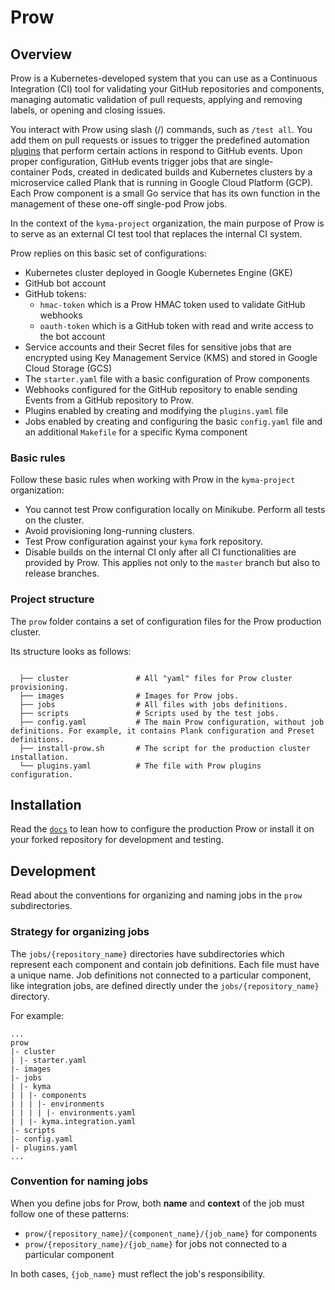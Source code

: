 # Prow

## Overview

Prow is a Kubernetes-developed system that you can use as a Continuous Integration (CI) tool for validating your GitHub repositories and components, managing automatic validation of pull requests, applying and removing labels, or opening and closing issues.

You interact with Prow using slash (/) commands, such as `/test all`. You add them on pull requests or issues to trigger the predefined automation [plugins](https://status.build.kyma-project.io/plugins) that perform certain actions in respond to GitHub events. Upon proper configuration, GitHub events trigger jobs that are single-container Pods, created in dedicated builds and Kubernetes clusters by a microservice called Plank that is running in Google Cloud Platform (GCP). Each Prow component is a small Go service that has its own function in the management of these one-off single-pod Prow jobs.

In the context of the `kyma-project` organization, the main purpose of Prow is to serve as an external CI test tool that replaces the internal CI system.

Prow replies on this basic set of configurations:
- Kubernetes cluster deployed in Google Kubernetes Engine (GKE)
- GitHub bot account
- GitHub tokens:
    - `hmac-token` which is a Prow HMAC token used to validate GitHub webhooks
    - `oauth-token` which is a GitHub token with read and write access to the bot account
- Service accounts and their Secret files for sensitive jobs that are encrypted using Key Management Service (KMS) and stored in Google Cloud Storage (GCS)
- The `starter.yaml` file with a basic configuration of Prow components
- Webhooks configured for the GitHub repository to enable sending Events from a GitHub repository to Prow.
- Plugins enabled by creating and modifying the `plugins.yaml` file
- Jobs enabled by creating and configuring the basic `config.yaml` file and an additional `Makefile` for a specific Kyma component

### Basic rules

Follow these basic rules when working with Prow in the `kyma-project` organization:

- You cannot test Prow configuration locally on Minikube. Perform all tests on the cluster.
- Avoid provisioning long-running clusters.
- Test Prow configuration against your `kyma` fork repository.
- Disable builds on the internal CI only after all CI functionalities are provided by Prow. This applies not only to the `master` branch but also to release branches.

### Project structure

The `prow` folder contains a set of configuration files for the Prow production cluster.

<!-- Update the folder structure each time you modify it. -->

Its structure looks as follows:

```

  ├── cluster               # All "yaml" files for Prow cluster provisioning.           
  ├── images                # Images for Prow jobs.                                             
  ├── jobs                  # All files with jobs definitions.
  ├── scripts               # Scripts used by the test jobs.
  ├── config.yaml           # The main Prow configuration, without job definitions. For example, it contains Plank configuration and Preset definitions.
  ├── install-prow.sh       # The script for the production cluster installation.
  └── plugins.yaml          # The file with Prow plugins configuration.
```

## Installation

Read the [`docs`](../docs/prow/README.md) to lean how to configure the production Prow or install it on your forked repository for development and testing.

## Development

Read about the conventions for organizing and naming jobs in the `prow` subdirectories.

### Strategy for organizing jobs

The `jobs/{repository_name}` directories have subdirectories which represent each component and contain job definitions. Each file must have a unique name. Job definitions not connected to a particular component, like integration jobs, are defined directly under the `jobs/{repository_name}` directory.

For example:

   ```
   ...
   prow
   |- cluster
   | |- starter.yaml
   |- images
   |- jobs
   | |- kyma
   | | |- components
   | | | |- environments
   | | | | |- environments.yaml
   | | |- kyma.integration.yaml
   |- scripts
   |- config.yaml
   |- plugins.yaml
   ...
   ```

### Convention for naming jobs

When you define jobs for Prow, both **name** and **context** of the job must follow one of these patterns:

- `prow/{repository_name}/{component_name}/{job_name}` for components
- `prow/{repository_name}/{job_name}` for jobs not connected to a particular component

In both cases, `{job_name}` must reflect the job's responsibility.
